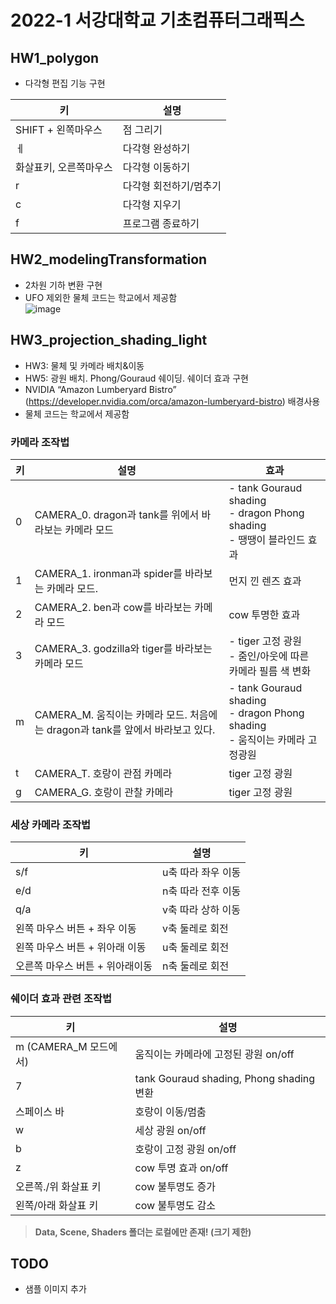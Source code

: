 # 2022-1 서강대학교 기초컴퓨터그래픽스

## HW1_polygon

* 다각형 편집 기능 구현

|키|설명|
|--|----|
|SHIFT + 왼쪽마우스|점 그리기|
|ㅔ|다각형 완성하기|
|화살표키, 오른쪽마우스|다각형 이동하기|
|r|다각형 회전하기/멈추기|
|c|다각형 지우기|
|f|프로그램 종료하기|

## HW2_modelingTransformation

* 2차원 기하 변환 구현
* UFO 제외한 물체 코드는 학교에서 제공함  
![image](https://user-images.githubusercontent.com/81620001/189945189-820819b4-7d31-4d23-b356-df7224c0aa2f.png)

## HW3_projection_shading_light

* HW3: 물체 및 카메라 배치&이동  
* HW5: 광원 배치. Phong/Gouraud 쉐이딩. 쉐이더 효과 구현
* NVIDIA “Amazon Lumberyard Bistro” (https://developer.nvidia.com/orca/amazon-lumberyard-bistro) 배경사용  
* 물체 코드는 학교에서 제공함

### 카메라 조작법
|키|설명|효과|
|---|---|---|
|0|CAMERA_0. dragon과 tank를 위에서 바라보는 카메라 모드|- tank Gouraud shading<br/>- dragon Phong shading<br/>- 땡땡이 블라인드 효과|
|1|CAMERA_1. ironman과 spider를 바라보는 카메라 모드.|먼지 낀 렌즈 효과|
|2|CAMERA_2. ben과 cow를 바라보는 카메라 모드|cow 투명한 효과|
|3|CAMERA_3. godzilla와 tiger를 바라보는 카메라 모드|- tiger 고정 광원<br/>- 줌인/아웃에 따른 카메라 필름 색 변화|
|m|CAMERA_M. 움직이는 카메라 모드. 처음에는 dragon과 tank를 앞에서 바라보고 있다.|- tank Gouraud shading<br/>- dragon Phong shading<br/>- 움직이는 카메라 고정광원|
|t|CAMERA_T. 호랑이 관점 카메라|tiger 고정 광원|
|g|CAMERA_G. 호랑이 관찰 카메라|tiger 고정 광원|


### 세상 카메라 조작법
|키|설명|
|---|---|
|s/f|u축 따라 좌우 이동|
|e/d|n축 따라 전후 이동|
|q/a|v축 따라 상하 이동|
|왼쪽 마우스 버튼 + 좌우 이동|v축 둘레로 회전|
|왼쪽 마우스 버튼 + 위아래 이동|u축 둘레로 회전|
|오른쪽 마우스 버튼 + 위아래이동|n축 둘레로 회전|

### 쉐이더 효과 관련 조작법
|키|설명|
|--|----|
|m (CAMERA_M 모드에서)|움직이는 카메라에 고정된 광원 on/off|
|7|tank Gouraud shading, Phong shading 변환|
|스페이스 바|호랑이 이동/멈춤|
|w|세상 광원 on/off|
|b|호랑이 고정 광원 on/off|
|z|cow 투명 효과 on/off|
|오른쪽./위 화살표 키|cow 불투명도 증가|
|왼쪽/아래 화살표 키|cow 불투명도 감소|  

>**Data, Scene, Shaders 폴더는 로컬에만 존재! (크기 제한)**

## TODO
* 샘플 이미지 추가
